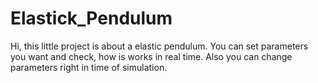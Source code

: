 # Elastick_Pendulum
Hi, this little project is about a elastic pendulum.
You can set parameters you want and check, how is works in real time.
Also you can change parameters right in time of simulation.
